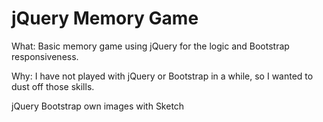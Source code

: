 # jQuery Memory Game

What: Basic memory game using jQuery for the logic and Bootstrap responsiveness. 

Why: I have not played with jQuery or Bootstrap in a while, so I wanted to dust off those skills. 


jQuery
Bootstrap
own images with Sketch